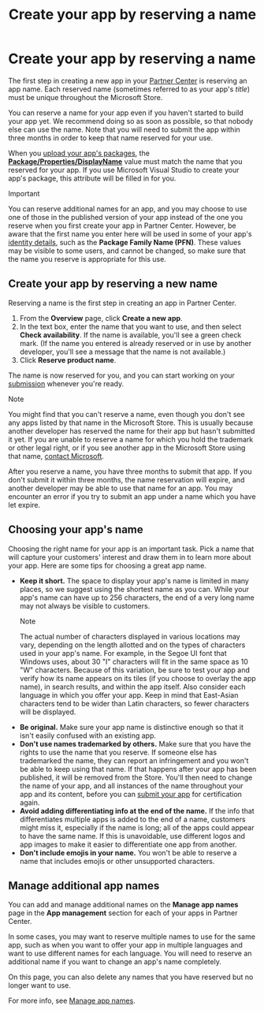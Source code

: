 ﻿---
Description: The first step in creating a new app in Partner Center is reserving an app name. See how to reserve app names and find suggestions for choosing a great name for your app.
title: Create your app by reserving a name
keywords: windows 10, uwp, name reservation, app name, app names, names, product name, naming, reserved name, title, names, titles
ms.assetid: 6DC58A9A-DF47-4652-8D13-0AC9289F5950
ms.date: 10/31/2018
ms.topic: article


ms.localizationpriority: medium
---
# Create your app by reserving a name

The first step in creating a new app in your [Partner Center](https://partner.microsoft.com/dashboard) is reserving an app name. Each reserved name (sometimes referred to as your app's *title*) must be unique throughout the Microsoft Store.

You can reserve a name for your app even if you haven't started to build your app yet. We recommend doing so as soon as possible, so that nobody else can use the name. Note that you will need to submit the app within three months in order to keep that name reserved for your use.

When you [upload your app's packages](upload-app-packages.md), the [**Package/Properties/DisplayName**](https://docs.microsoft.com/uwp/schemas/appxpackage/uapmanifestschema/element-displayname) value must match the name that you reserved for your app. If you use Microsoft Visual Studio to create your app's package, this attribute will be filled in for you.

> [!IMPORTANT]
> You can reserve additional names for an app, and you may choose to use one of those in the published version of your app instead of the one you reserve when you first create your app in Partner Center. However, be aware that the first name you enter here will be used in some of your app's [identity details](view-app-identity-details.md), such as the **Package Family Name (PFN)**. These values may be visible to some users, and cannot be changed, so make sure that the name you reserve is appropriate for this use.


## Create your app by reserving a new name

Reserving a name is the first step in creating an app in Partner Center. 

1.  From the **Overview** page, click **Create a new app**.
2.  In the text box, enter the name that you want to use, and then select **Check availability**. If the name is available, you'll see a green check mark. (If the name you entered is already reserved or in use by another developer, you'll see a message that the name is not available.)
3.  Click **Reserve product name**.

The name is now reserved for you, and you can start working on your [submission](app-submissions.md) whenever you're ready. 

> [!NOTE]
> You might find that you can't reserve a name, even though you don't see any apps listed by that name in the Microsoft Store. This is usually because another developer has reserved the name for their app but hasn't submitted it yet. If you are unable to reserve a name for which you hold the trademark or other legal right, or if you see another app in the Microsoft Store using that name, [contact Microsoft](http://go.microsoft.com/fwlink/p/?LinkId=233777).

After you reserve a name, you have three months to submit that app. If you don't submit it within three months, the name reservation will expire, and another developer may be able to use that name for an app. You may encounter an error if you try to submit an app under a name which you have let expire.


## Choosing your app's name

Choosing the right name for your app is an important task. Pick a name that will capture your customers' interest and draw them in to learn more about your app. Here are some tips for choosing a great app name.

-   **Keep it short.** The space to display your app's name is limited in many places, so we suggest using the shortest name as you can. While your app's name can have up to 256 characters, the end of a very long name may not always be visible to customers.
    > [!NOTE]
    > The actual number of characters displayed in various locations may vary, depending on the length allotted and on the types of characters used in your app's name. For example, in the Segoe UI font that Windows uses, about 30 "I" characters will fit in the same space as 10 "W" characters. Because of this variation, be sure to test your app and verify how its name appears on its tiles (if you choose to overlay the app name), in search results, and within the app itself. Also consider each language in which you offer your app. Keep in mind that East-Asian characters tend to be wider than Latin characters, so fewer characters will be displayed.
-   **Be original.** Make sure your app name is distinctive enough so that it isn't easily confused with an existing app.
-   **Don't use names trademarked by others.** Make sure that you have the rights to use the name that you reserve. If someone else has trademarked the name, they can report an infringement and you won't be able to keep using that name. If that happens after your app has been published, it will be removed from the Store. You'll then need to change the name of your app, and all instances of the name throughout your app and its content, before you can [submit your app](app-submissions.md) for certification again.
-   **Avoid adding differentiating info at the end of the name.** If the info that differentiates multiple apps is added to the end of a name, customers might miss it, especially if the name is long; all of the apps could appear to have the same name. If this is unavoidable, use different logos and app images to make it easier to differentiate one app from another.
-   **Don't include emojis in your name.** You won't be able to reserve a name that includes emojis or other unsupported characters.


## Manage additional app names

You can add and manage additional names on the **Manage app names** page in the **App management** section for each of your apps in Partner Center.

In some cases, you may want to reserve multiple names to use for the same app, such as when you want to offer your app in multiple languages and want to use different names for each language. You will need to reserve an additional name if you want to change an app's name completely.

On this page, you can also delete any names that you have reserved but no longer want to use.

For more info, see [Manage app names](manage-app-names.md).

 

 




